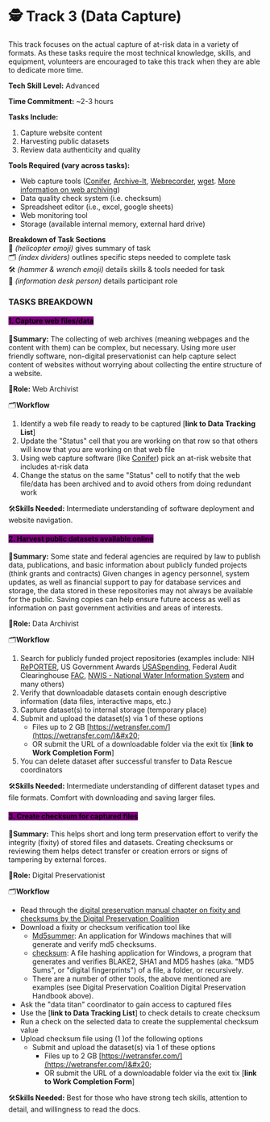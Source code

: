 # 🕵️ Track 3 (Data Capture)


This track focuses on the actual capture of at-risk data in a variety of formats. As these tasks require the most technical knowledge, skills, and equipment, volunteers are encouraged to take this track when they are able to dedicate more time.

**Tech Skill Level:** Advanced

**Time Commitment:** \~2-3 hours

**Tasks Include:**

1. Capture website content
2. Harvesting public datasets
3. Review data authenticity and quality

**Tools Required (vary across tasks):**

* Web capture tools ([Conifer](https://guide.conifer.rhizome.org/), [Archive-It](https://archive-it.org/), [Webrecorder](https://webrecorder.io/), [wget](https://www.gnu.org/software/wget/). [More information on web archiving](https://bits.ashleyblewer.com/blog/2017/09/20/how-do-web-archiving-frameworks-work/))
* Data quality check system (i.e. checksum)
* Spreadsheet editor (i.e., excel, google sheets)
* Web monitoring tool
* Storage (available internal memory, external hard drive)


**Breakdown of Task Sections**\
🚁 _(helicopter emoji)_ gives summary of task\
🗂️ _(index dividers)_ outlines specific steps needed to complete task\
🛠️ _(hammer & wrench emoji)_ details skills & tools needed for task\
💁 _(information desk person)_ details participant role

### TASKS BREAKDOWN

#### <mark style="background-color:purple;">1. Capture web files/data</mark>

🚁**Summary:** The collecting of web archives (meaning webpages and the content with them) can be complex, but necessary. Using more user friendly software, non-digital preservationist can help capture select content of websites without worrying about collecting the entire structure of a website.

💁**Role:** Web Archivist

🗂️**Workflow**

1. Identify a web file ready to   ready to be captured [**link to Data Tracking List**]
2. Update the "Status" cell that you are working on that row so that others will know that you are working on that web file
3. Using web capture software (like [Conifer](https://guide.conifer.rhizome.org/)) pick an at-risk website that includes at-risk data
4. Change the status on the same "Status" cell to notify that the web file/data has been archived and to avoid others from doing redundant work

🛠️**Skills Needed:** Intermediate understanding of software deployment and website navigation.&#x20;

#### <mark style="background-color:purple;">2. Harvest public datasets available online</mark>

🚁**Summary:** Some state and federal agencies are required by law to publish data, publications, and basic information about publicly funded projects (think grants and contracts) Given changes in agency personnel, system updates, as well as financial support to pay for database services and storage, the data stored in these repositories may not always be available for the public. Saving copies can help ensure future access as well as information on past government activities and areas of interests.

💁**Role:** Data Archivist

🗂️**Workflow**

1. Search for publicly funded project repositories (examples include: NIH [RePORTER](https://reporter.nih.gov/), US Government Awards [USASpending](https://www.usaspending.gov/search), Federal Audit Clearinghouse [FAC](https://app.fac.gov/dissemination/search/), [NWIS - National Water Information System](https://waterdata.usgs.gov/nwis?) and many others)
2. Verify that downloadable datasets contain enough descriptive information (data files, interactive maps, etc.)&#x20;
3. Capture dataset(s) to internal storage (temporary place)
4. Submit and upload the dataset(s) via 1 of these options
   * Files up to 2 GB [https://wetransfer.com/](https://wetransfer.com/)&#x20;
   * OR submit the URL of a downloadable folder via the exit tix [**link to Work Completion Form**]&#x20;
5. You can delete dataset after successful transfer to Data Rescue coordinators

🛠️**Skills Needed:** Intermediate understanding of different dataset types and file formats. Comfort with downloading and saving larger files.

#### <mark style="background-color:purple;">3. Create checksum for captured files</mark>

🚁**Summary:** This helps short and long term preservation effort to verify the integrity (fixity) of stored files and datasets. Creating checksums or reviewing them helps detect transfer or creation errors or signs of tampering by external forces.

💁**Role:** Digital Preservationist

🗂️**Workflow**

* Read through the [digital preservation manual chapter on fixity and checksums by the Digital Preservation Coalition](https://www.dpconline.org/handbook/technical-solutions-and-tools/fixity-and-checksums)&#x20;
* Download a fixity or checksum verification tool like
  * [Md5summer](https://md5summer.org/): An application for Windows machines that will generate and verify md5 checksums.
  * [checksum](https://corz.org/windows/software/checksum/): A file hashing application for Windows, a program that generates and verifies BLAKE2, SHA1 and MD5 hashes (aka. "MD5 Sums", or "digital fingerprints") of a file, a folder, or recursively.
  * There are a number of other tools, the above mentioned are examples (see Digital Preservation Coalition Digital Preservation Handbook above).
* Ask the "data titan" coordinator to gain access to captured files
* Use the [**link to Data Tracking List**] to check details to create checksum&#x20;
* Run a check on the selected data to create the supplemental checksum value
* Upload checksum file using (1 )of the following options
    * Submit and upload the dataset(s) via 1 of these options
      * Files up to 2 GB [https://wetransfer.com/](https://wetransfer.com/)&#x20;
      * OR submit the URL of a downloadable folder via the exit tix [**link to Work Completion Form**]&#x20;

🛠️**Skills Needed:** Best for those who have strong tech skills, attention to detail, and willingness to read the docs.


